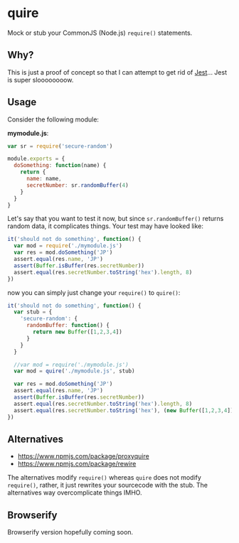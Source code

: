 quire
=====

Mock or stub your CommonJS (Node.js) `require()` statements.

Why?
----

This is just a proof of concept so that I can attempt to get rid of [Jest](https://github.com/facebook/jest)... Jest is super sloooooooow.


Usage
-----

Consider the following module:

**mymodule.js**:

```js
var sr = require('secure-random')

module.exports = {
  doSomething: function(name) {
    return {
      name: name,
      secretNumber: sr.randomBuffer(4) 
    }
  }
}
```

Let's say that you want to test it now, but since `sr.randomBuffer()` returns random data, it complicates things. Your test may have looked like:

```js
it('should not do something', function() {
  var mod = require('./mymodule.js')
  var res = mod.doSomething('JP')
  assert.equal(res.name, 'JP')
  assert(Buffer.isBuffer(res.secretNumber))
  assert.equal(res.secretNumber.toString('hex').length, 8)
})
``` 

now you can simply just change your `require()` to `quire()`:

```js
it('should not do something', function() {
  var stub = {
    'secure-random': {
      randomBuffer: function() {
        return new Buffer([1,2,3,4])
      }
    }
  }

  //var mod = require('./mymodule.js')
  var mod = quire('./mymodule.js', stub)

  var res = mod.doSomething('JP')
  assert.equal(res.name, 'JP')
  assert(Buffer.isBuffer(res.secretNumber))
  assert.equal(res.secretNumber.toString('hex').length, 8)
  assert.equal(res.secretNumber.toString('hex'), (new Buffer([1,2,3,4])).toString('hex'))
})
```

Alternatives
------------
- https://www.npmjs.com/package/proxyquire
- https://www.npmjs.com/package/rewire

The alternatives modify `require()` whereas `quire` does not modify `require()`, rather, it just rewrites your sourcecode with the stub. The alternatives way overcomplicate things IMHO.


Browserify
----------

Browserify version hopefully coming soon.



